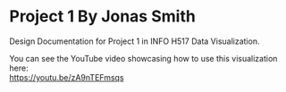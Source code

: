 # Project 1 By Jonas Smith 
Design Documentation for Project 1 in INFO H517 Data Visualization. <br />

You can see the YouTube video showcasing how to use this visualization here: <br />
https://youtu.be/zA9nTEFmsqs

